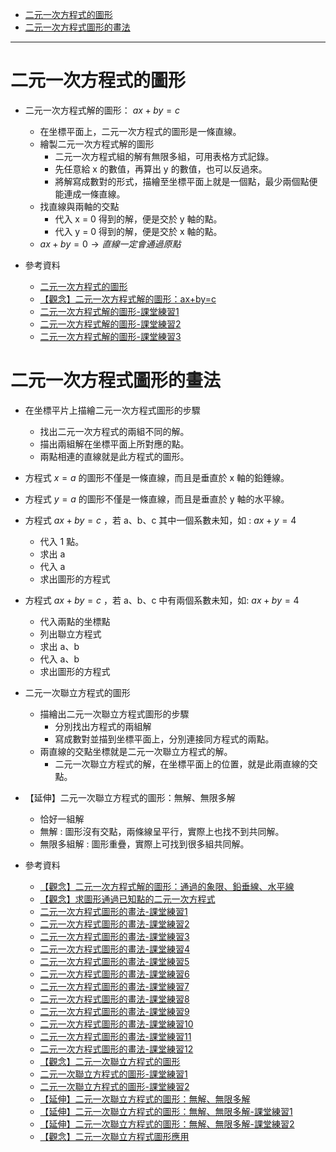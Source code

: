 * [二元一次方程式的圖形](#二元一次方程式的圖形)
* [二元一次方程式圖形的畫法](#二元一次方程式圖形的畫法)

---

# 二元一次方程式的圖形

- 二元一次方程式解的圖形： $ax + by = c$
	- 在坐標平面上，二元一次方程式的圖形是一條直線。
	- 繪製二元一次方程式解的圖形
		- 二元一次方程式組的解有無限多組，可用表格方式記錄。
		- 先任意給 x 的數值，再算出 y 的數值，也可以反過來。
		- 將解寫成數對的形式，描繪至坐標平面上就是一個點，最少兩個點便能連成一條直線。 
	- 找直線與兩軸的交點
		- 代入 x = 0 得到的解，便是交於 y 軸的點。
		- 代入 y = 0 得到的解，便是交於 x 軸的點。
	- $ax + by = 0 \to 直線一定會通過原點$

- 參考資料
  - [二元一次方程式的圖形](https://www.junyiacademy.org/article/ef357bf87937449293f18c63748f668a "二元一次方程式的圖形")
  - [【觀念】二元一次方程式解的圖形：ax+by=c](https://www.youtube.com/watch?v=1ixaYpFl-Ww "【觀念】二元一次方程式解的圖形：ax+by=c")
  - [二元一次方程式解的圖形-課堂練習1](https://www.junyiacademy.org/article/6a1d9aa724c34400be256ea15171728a "二元一次方程式解的圖形-課堂練習1")
  - [二元一次方程式解的圖形-課堂練習2](https://www.junyiacademy.org/article/ac78754a643e42ecb908532962a4e549 "二元一次方程式解的圖形-課堂練習2")
  - [二元一次方程式解的圖形-課堂練習3](https://www.junyiacademy.org/article/11cc313af88c47e6b0488b33becec441 "二元一次方程式解的圖形-課堂練習3")

# 二元一次方程式圖形的畫法

- 在坐標平片上描繪二元一次方程式圖形的步驟
	- 找出二元一次方程式的兩組不同的解。
	- 描出兩組解在坐標平面上所對應的點。
	- 兩點相連的直線就是此方程式的圖形。

- 方程式 $x = a$ 的圖形不僅是一條直線，而且是垂直於 x 軸的鉛錘線。

- 方程式 $y = a$ 的圖形不僅是一條直線，而且是垂直於 y 軸的水平線。

- 方程式 $ax + by = c$ ，若 a、b、c 其中一個系數未知，如 : $ax + y = 4$
	- 代入 1 點。
	- 求出 a 
	- 代入 a 
	- 求出圖形的方程式

- 方程式 $ax + by = c$ ，若 a、b、c 中有兩個系數未知，如: $ax + by = 4$
	- 代入兩點的坐標點
	- 列出聯立方程式
	- 求出 a、b
	- 代入 a、b
	- 求出圖形的方程式

- 二元一次聯立方程式的圖形
  - 描繪出二元一次聯立方程式圖形的步驟
    - 分別找出方程式的兩組解
    - 寫成數對並描到坐標平面上，分別連接同方程式的兩點。
  - 兩直線的交點坐標就是二元一次聯立方程式的解。
    - 二元一次聯立方程式的解，在坐標平面上的位置，就是此兩直線的交點。

- 【延伸】二元一次聯立方程式的圖形：無解、無限多解
	- 恰好一組解
	- 無解 : 圖形沒有交點，兩條線呈平行，實際上也找不到共同解。
	- 無限多組解 : 圖形重疊，實際上可找到很多組共同解。

- 參考資料
  - [【觀念】二元一次方程式解的圖形：通過的象限、鉛垂線、水平線](https://www.youtube.com/watch?v=5ZRDCUlYifI "【觀念】二元一次方程式解的圖形：通過的象限、鉛垂線、水平線")
  - [【觀念】求圖形通過已知點的二元一次方程式](https://www.youtube.com/watch?v=NpiCUxq7fjY "【觀念】求圖形通過已知點的二元一次方程式")
  - [二元一次方程式圖形的畫法-課堂練習1](https://www.junyiacademy.org/article/5d9ef6e406fb48798210ae3b23798e39 "二元一次方程式圖形的畫法-課堂練習1")
  - [二元一次方程式圖形的畫法-課堂練習2](https://www.junyiacademy.org/article/131438c31b444fd0b9dd3de8524d844d "二元一次方程式圖形的畫法-課堂練習2")
  - [二元一次方程式圖形的畫法-課堂練習3](https://www.junyiacademy.org/article/fa2a4f182ac44659888d7a355429bfe8 "二元一次方程式圖形的畫法-課堂練習3")
  - [二元一次方程式圖形的畫法-課堂練習4](https://www.junyiacademy.org/article/54999d73a53146f08537d10494c8f997 "二元一次方程式圖形的畫法-課堂練習4")
  - [二元一次方程式圖形的畫法-課堂練習5](https://www.junyiacademy.org/article/e2befeca06f140a9bbb5a8a62ed097db "二元一次方程式圖形的畫法-課堂練習5")
  - [二元一次方程式圖形的畫法-課堂練習6](https://www.junyiacademy.org/article/86d7a4e19198495e8345162f07e5df89 "二元一次方程式圖形的畫法-課堂練習6")
  - [二元一次方程式圖形的畫法-課堂練習7](https://www.junyiacademy.org/article/57aa6f774bc84c0fbff2250dc3620aab "二元一次方程式圖形的畫法-課堂練習7")
  - [二元一次方程式圖形的畫法-課堂練習8](https://www.junyiacademy.org/article/46c55ac7cb22401db7a345ff40b24ee1 "二元一次方程式圖形的畫法-課堂練習8")
  - [二元一次方程式圖形的畫法-課堂練習9](https://www.junyiacademy.org/article/8b0621040d464deb8d5c75b1efd0a8b9 "二元一次方程式圖形的畫法-課堂練習9")
  - [二元一次方程式圖形的畫法-課堂練習10](https://www.junyiacademy.org/article/5b5a5bb0cef54de08eb1b97de2bb13d9 "二元一次方程式圖形的畫法-課堂練習10")
  - [二元一次方程式圖形的畫法-課堂練習11](https://www.junyiacademy.org/article/01ad0dd47a224c2092dc8d4e9a7a78a8 "二元一次方程式圖形的畫法-課堂練習11")
  - [二元一次方程式圖形的畫法-課堂練習12](https://www.junyiacademy.org/article/6173ad5e45f5421f860654176c227fed "二元一次方程式圖形的畫法-課堂練習12")
  - [【觀念】二元一次聯立方程式的圖形](https://www.youtube.com/watch?v=_mScBE0z520 "【觀念】二元一次聯立方程式的圖形")
  - [二元一次聯立方程式的圖形-課堂練習1](https://www.junyiacademy.org/article/0498f654d27841288ad91c2115bc04c0 "二元一次聯立方程式的圖形-課堂練習1")
  - [二元一次聯立方程式的圖形-課堂練習2](https://www.junyiacademy.org/article/affe08d8b37d4cb6a56e590bab4dcc36 "二元一次聯立方程式的圖形-課堂練習2")
  - [【延伸】二元一次聯立方程式的圖形：無解、無限多解](https://www.youtube.com/watch?v=xz1-dWuqfuA "【延伸】二元一次聯立方程式的圖形：無解、無限多解")
  - [【延伸】二元一次聯立方程式的圖形：無解、無限多解-課堂練習1](https://www.junyiacademy.org/article/4151c741af394adabad3d86d5641bf12 "【延伸】二元一次聯立方程式的圖形：無解、無限多解-課堂練習1")
  - [【延伸】二元一次聯立方程式的圖形：無解、無限多解-課堂練習2](https://www.junyiacademy.org/article/4ac0476606e94260a3a7fc15a1d12f48 "【延伸】二元一次聯立方程式的圖形：無解、無限多解-課堂練習2")
  - [【觀念】二元一次聯立方程式圖形應用](https://www.youtube.com/watch?v=e4ERU2DquJo "【觀念】二元一次聯立方程式圖形應用")
